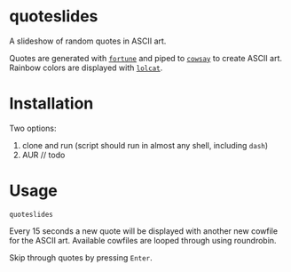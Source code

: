 # quoteslides
A slideshow of random quotes in ASCII art.

Quotes are generated with [`fortune`](https://en.wikipedia.org/wiki/Fortune_%28Unix%29) and piped to [`cowsay`](https://github.com/schacon/cowsay) to create ASCII art. Rainbow colors are displayed with [`lolcat`](https://github.com/busyloop/lolcat). 

# Installation
Two options:
1. clone and run (script should run in almost any shell, including `dash`)
2. AUR // todo

# Usage
`quoteslides`

Every 15 seconds a new quote will be displayed with another new cowfile for the ASCII art. Available cowfiles are looped through using roundrobin. 

Skip through quotes by pressing `Enter`.


